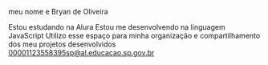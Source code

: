 meu nome e Bryan de Oliveira 

Estou estudando na Alura
Estou me desenvolvendo na linguagem JavaScript
Utilizo esse espaço para minha organização e compartilhamento dos meu projetos desenvolvidos
00001123558395sp@al.educacao.sp.gov.br

